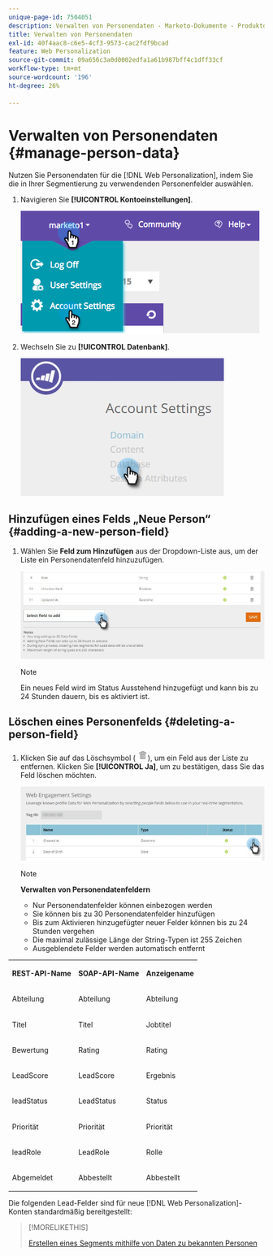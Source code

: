 ```yaml
---
unique-page-id: 7504051
description: Verwalten von Personendaten - Marketo-Dokumente - Produktdokumentation
title: Verwalten von Personendaten
exl-id: 40f4aac8-c6e5-4cf3-9573-cac2fdf9bcad
feature: Web Personalization
source-git-commit: 09a656c3a0d0002edfa1a61b987bff4c1dff33cf
workflow-type: tm+mt
source-wordcount: '196'
ht-degree: 26%

---
```


# Verwalten von Personendaten {#manage-person-data}

Nutzen Sie Personendaten für die [!DNL Web Personalization], indem Sie die in Ihrer Segmentierung zu verwendenden Personenfelder auswählen.

1. Navigieren Sie **[!UICONTROL Kontoeinstellungen]**.

   ![](assets/image2015-5-7-15-3a17-3a23.png)

1. Wechseln Sie zu **[!UICONTROL Datenbank]**.

   ![](assets/account-settings-dropdown-database.jpg)

## Hinzufügen eines Felds „Neue Person“ {#adding-a-new-person-field}

1. Wählen Sie **Feld zum Hinzufügen** aus der Dropdown-Liste aus, um der Liste ein Personendatenfeld hinzuzufügen.

   ![](assets/add-a-person-field-hand.jpg)

   >[!NOTE]
   >
   >Ein neues Feld wird im Status Ausstehend hinzugefügt und kann bis zu 24 Stunden dauern, bis es aktiviert ist.

## Löschen eines Personenfelds {#deleting-a-person-field}

1. Klicken Sie auf das Löschsymbol ( ![—](assets/image2015-3-24-13-3a45-3a56.png)), um ein Feld aus der Liste zu entfernen. Klicken Sie **[!UICONTROL Ja]**, um zu bestätigen, dass Sie das Feld löschen möchten.

   ![](assets/web-engagement-settings-delete.jpg)

   >[!NOTE]
   >
   >**Verwalten von Personendatenfeldern**
   >
   >* Nur Personendatenfelder können einbezogen werden
   >* Sie können bis zu 30 Personendatenfelder hinzufügen
   >* Bis zum Aktivieren hinzugefügter neuer Felder können bis zu 24 Stunden vergehen
   >* Die maximal zulässige Länge der String-Typen ist 255 Zeichen
   >* Ausgeblendete Felder werden automatisch entfernt

<table>
 <tbody>
  <tr>
   <th><p>REST-API-Name</p></th>
   <th><p>SOAP-API-Name</p></th>
   <th><p>Anzeigename</p></th>
  </tr>
  <tr>
   <td><p>Abteilung</p></td>
   <td><p>Abteilung</p></td>
   <td><p>Abteilung</p></td>
  </tr>
  <tr>
   <td><p>Titel</p></td>
   <td><p>Titel</p></td>
   <td><p>Jobtitel</p></td>
  </tr>
  <tr>
   <td><p>Bewertung</p></td>
   <td><p>Rating</p></td>
   <td><p>Rating</p></td>
  </tr>
  <tr>
   <td><p>LeadScore</p></td>
   <td><p>LeadScore</p></td>
   <td><p>Ergebnis</p></td>
  </tr>
  <tr>
   <td><p>leadStatus</p></td>
   <td><p>LeadStatus</p></td>
   <td><p>Status</p></td>
  </tr>
  <tr>
   <td><p>Priorität</p></td>
   <td><p>Priorität</p></td>
   <td><p>Priorität</p></td>
  </tr>
  <tr>
   <td><p>leadRole</p></td>
   <td><p>LeadRole</p></td>
   <td><p>Rolle</p></td>
  </tr>
  <tr>
   <td><p>Abgemeldet</p></td>
   <td><p>Abbestellt</p></td>
   <td><p>Abbestellt</p></td>
  </tr>
 </tbody>
</table>

Die folgenden Lead-Felder sind für neue [!DNL Web Personalization]-Konten standardmäßig bereitgestellt:

>[!MORELIKETHIS]
>
>[Erstellen eines Segments mithilfe von Daten zu bekannten Personen](/help/marketo/product-docs/web-personalization/using-web-segments/create-a-segment-using-known-person-data.md)
